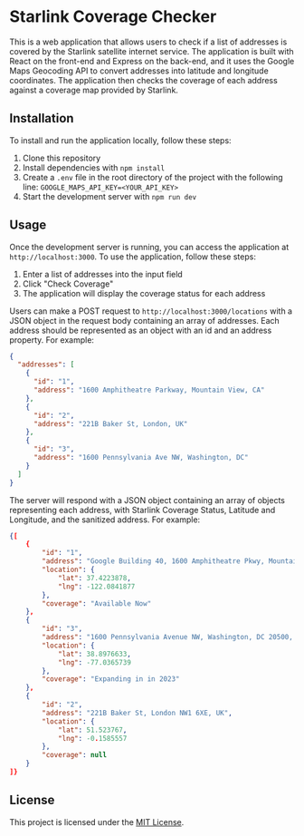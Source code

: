 # Starlink Coverage Checker

This is a web application that allows users to check if a list of addresses is covered by the Starlink satellite internet service. The application is built with React on the front-end and Express on the back-end, and it uses the Google Maps Geocoding API to convert addresses into latitude and longitude coordinates. The application then checks the coverage of each address against a coverage map provided by Starlink.

## Installation

To install and run the application locally, follow these steps:

1. Clone this repository
2. Install dependencies with `npm install`
3. Create a `.env` file in the root directory of the project with the following line: `GOOGLE_MAPS_API_KEY=<YOUR_API_KEY>`
4. Start the development server with `npm run dev`

## Usage

Once the development server is running, you can access the application at `http://localhost:3000`. To use the application, follow these steps:

1. Enter a list of addresses into the input field
2. Click "Check Coverage"
3. The application will display the coverage status for each address

Users can make a POST request to `http://localhost:3000/locations` with a JSON object in the request body containing an array of addresses. Each address should be represented as an object with an id and an address property. For example:

```json
{
  "addresses": [
    {
      "id": "1",
      "address": "1600 Amphitheatre Parkway, Mountain View, CA"
    },
    {
      "id": "2",
      "address": "221B Baker St, London, UK"
    },
    {
      "id": "3",
      "address": "1600 Pennsylvania Ave NW, Washington, DC"
    }
  ]
}
```
The server will respond with a JSON object containing an array of objects representing each address, with Starlink Coverage Status, Latitude and Longitude, and the sanitized address. For example:


```json
{[
    {
        "id": "1",
        "address": "Google Building 40, 1600 Amphitheatre Pkwy, Mountain View, CA 94043, USA",
        "location": {
            "lat": 37.4223878,
            "lng": -122.0841877
        },
        "coverage": "Available Now"
    },
    {
        "id": "3",
        "address": "1600 Pennsylvania Avenue NW, Washington, DC 20500, USA",
        "location": {
            "lat": 38.8976633,
            "lng": -77.0365739
        },
        "coverage": "Expanding in in 2023"
    },
    {
        "id": "2",
        "address": "221B Baker St, London NW1 6XE, UK",
        "location": {
            "lat": 51.523767,
            "lng": -0.1585557
        },
        "coverage": null
    }
]}
```
## License

This project is licensed under the [MIT License](https://opensource.org/licenses/MIT).
